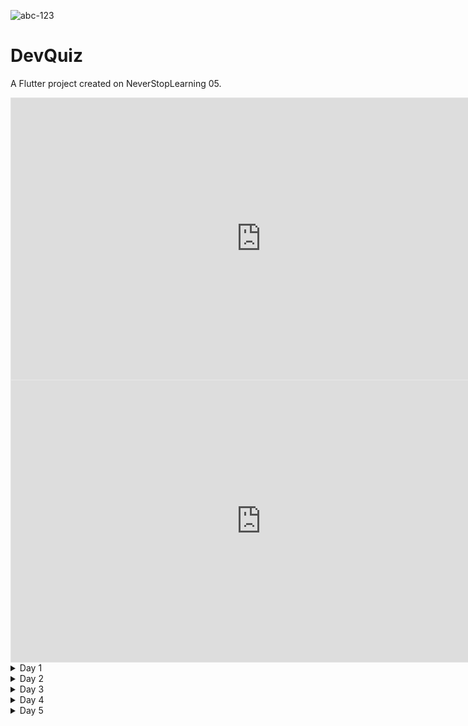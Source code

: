 ![abc-123](https://user-images.githubusercontent.com/82850970/115948206-273f0c80-a4a3-11eb-8ccd-561dbfe83dd9.jpg)
# DevQuiz

A Flutter project created on NeverStopLearning 05.
<iframe style="border: 1px solid rgba(0, 0, 0, 0.1);" width="800" height="450" src="https://www.figma.com/embed?embed_host=share&url=https%3A%2F%2Fwww.figma.com%2Ffile%2FM5BUOZMoLds8KcWEUpqQwb%2FDevQuiz-Copy%3Fnode-id%3D2%253A3" allowfullscreen></iframe>
<iframe style="border: 1px solid rgba(0, 0, 0, 0.1);" width="800" height="450" src="https://www.figma.com/embed?embed_host=share&url=https%3A%2F%2Fwww.figma.com%2Ffile%2FM5BUOZMoLds8KcWEUpqQwb%2FDevQuiz-Copy%3Fnode-id%3D0%253A1" allowfullscreen></iframe>

<details>
<summary>Day 1</summary>

Introdução ao Flutter
    
- [ ]  Como funciona a renderização?
- [ ]  Quais plataformas posso utilizar o Flutter?
- [ ]  Posso acessar recursos das plataformas nativas?
- [ ]  Como funciona a renderização?
- [ ]  Quais plataformas posso utilizar o Flutter?
- [ ]  Posso acessar recursos das plataformas nativas?

Conceitos básicos de layout

- [ ]  Função main.dart
- [ ]  Função runApp()
- [ ]  StatelessWidget
- [ ]  Widgets MaterialApp e Cupertino App
- [ ]  Scaffold( esqueleto do app)
- [ ]  Container( o faz tudo)

Configurando o projeto 

- [ ]  Baixar o zip, nele contém (assets, pasta core, pubspec.yaml)
- [ ]  Adicionar a pasta assets na raiz do projeto
- [ ]  Adicionar a pasta core dentro de lib
- [ ]  Adicionar o pubspec.yaml

Criando a primeira tela, Splash 

- [ ]  Tela Splash
    - [ ]  pasta splash
    - [ ]  splash_page.dart
        - [ ]  Adicionar o Scaffold
            - [ ]  Background degradê
            - [ ]  Adicionar logo no centro da tela

Criando os widgets da home 

- [ ]  pasta home
    - [ ]  home_page.dart
        - [ ]  Adicionar Scaffold
        - [ ]  Adicionar AppBar
            - [ ]  ScoreCard Centralizado
                - chart
                - title
                - subtitle
                - background
              - shadow
</details>
<details>
<summary>Day 2</summary>
- [ ]  LevelButton
    - title
    - background
    - textStyle
    - borderRadius
    - onTap
- [ ]  QuizCard
    - icon
    - title
    - score
    - progress bar
    - onTap
- [ ]  Utilizar ListView
- [ ]  Criar ChallengePage
    - [ ]  Criar QuestionIndicatorWidget
        - currentQuestion
        - sizeQuestions
    - [ ]  Criar QuizWidget
        - titleQuestion
        - [ ]  AwnserWidget
            - Link do arquivo

            [https://pastebin.com/sW1FXrmR](https://pastebin.com/sW1FXrmR)

            - title
            - isRight
            - isSelected

            Código dos getters

            ```jsx
            Color get _selectedColorRight =>
                  isRight ? AppColors.darkGreen : AppColors.darkRed;

              Color get _selectedBorderRight =>
                  isRight ? AppColors.lightGreen : AppColors.lightRed;

              Color get _selectedColorCardRight =>
                  isRight ? AppColors.lightGreen : AppColors.lightRed;

              Color get _selectedBorderCardRight =>
                  isRight ? AppColors.green : AppColors.red;

              TextStyle get _selectedTextStyleRight =>
                  isRight ? AppTextStyles.bodyDarkGreen : AppTextStyles.bodyDarkRed;

              IconData get _selectedIconRight => isRight ? Icons.check : Icons.close;
            ```

</details>
<details>
<summary>Day 3</summary>
- [ ]  Estruturando os dados do aplicativo
    - [ ]  Quiz
        - List<Question>
        - title
        - questionAnswered (Questões Respondidas)
        - icon ou imagem
        - level (Fácil,Médio,Difícil,Perito)
    - [ ]  Question
        - [ ]  title
        - [ ]  List<Awnser>
    - [ ]  Awnser
        - [ ]  title
        - [ ]  isRight
    - [ ]  User
        - [ ]  score
        - [ ]  name
        - [ ]  photoUrl
- [ ]  Criando o HomeController
    - [ ]  state
    - [ ]  getUser
    - [ ]  getQuizzes
- [ ]  Criar Database Local
    - [ ]  user.json
    - [ ]  quizzes.json
- [ ]  Criando o HomeRepository
    - [ ]  getUser
    - [ ]  getQuizzes
</details>
<details>
<summary>Day 4</summary>
- [ ]  Criar componentes da ChallengePage
    - [ ]  Criar NextButtonWidget
        - label
        - onTap
        - Style
            - textStyle,
            - backgroundColor,
            - borderColor,
    - [ ]  Navegação
    - [ ]  Botão voltar
    - [ ]  ChallengeController ( Responsável por controlar as questões)
    - [ ]  QuizController ( Responsável por gerenciar a resposta certa ou errada)
- [ ]  FeedbackPage
    - imagem
    - title
    - subtitle
    - labelButton
    - onTap
</details>
<details>
<summary>Day 5</summary>
- [ ]  Criar componentes da ChallengePage
    - [ ]  Criar NextButtonWidget
        - label
        - onTap
        - Style
            - textStyle,
            - backgroundColor,
            - borderColor,
    - [ ]  Navegação
    - [ ]  Botão voltar
    - [ ]  ChallengeController ( Responsável por controlar as questões)
    - [ ]  QuizController ( Responsável por gerenciar a resposta certa ou errada)
- [ ]  FeedbackPage
    - imagem
    - title
    - subtitle
    - labelButton
    - onTap
